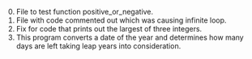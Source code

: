 0. File to test function positive_or_negative.
1. File with code commented out which was causing infinite loop.
2. Fix for code that prints out the largest of three integers.
3. This program converts a date of the year and determines how many days are left taking leap years into consideration.
